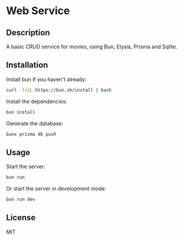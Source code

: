 # Web Service

## Description

A basic CRUD service for movies, using Bun, Elysia, Prisma and Sqlite.

## Installation

Install bun if you haven't already:

```bash
curl -fsSL https://bun.sh/install | bash
```

Install the dependencies:

```bash
bun install
```

Generate the database:

```bash
bunx prisma db push
```

## Usage

Start the server:

```bash
bun run
```

Or start the server in development mode:

```bash
bun run dev
```

## License

MIT